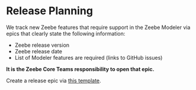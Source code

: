 # Release Planning

We track new Zeebe features that require support in the Zeebe Modeler via epics that clearly state the following information:

* Zeebe release version
* Zeebe release date
* List of Modeler features are required (links to GitHub issues)

__It is the Zeebe Core Teams responsibility to open that epic.__

Create a release epic via [this template](https://github.com/zeebe-io/zeebe-modeler/issues/new?title=Support%20upcoming%20Zeebe%20v%24ZEEBE_VERSION&body=Support%20Zeebe%20%60%24ZEEBE_VERSION%60%2C%20to%20be%20released%20%24ZEEBE_RELEASE_DATE.%0A%0A__Features%20to%20Implement__%0A%0A%3C!--%20add%20features%20to%20implement%2C%20specified%20via%20GitHub%20issue%20--%3E%0A%0A*%20%5B%20%5D%20%23213%0A*%20%5B%20%5D%20%23123%0A*%20%5B%20%5D%20%23127%0A&labels=release).
